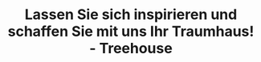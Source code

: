 ---
layout: index
page_name: Startseite
title: Lassen Sie sich inspirieren und schaffen Sie mit uns Ihr Traumhaus! - Treehouse
description: Treehouse ist eine Plattform, auf der Sie viele brillante Ideen für Haus und Garten finden können. Lassen Sie sich inspirieren und finden Sie Produkte, die alle Ihre Erwartungen erfüllen.
h1: Lassen Sie sich inspirieren und schaffen Sie mit uns Ihr Traumhaus!
recent_articles: true
recent_rankings: false
first_seo_section:
  title: Lassen Sie sich von den neuesten Trends inspirieren
  content: |-
    Bringen Sie die originellsten Projekte in Ihr Haus. Lassen Sie sich von unseren besten Einrichtungsideen inspirieren. Auf Treehouse finden Sie die innovativsten Projektentwürfe. Vielleicht sind Sie ein Traditionalist? Wir haben für Sie vorgesorgt. Wir haben einige frische Entwürfe von bekannten klassischen Formen vorbereitet. Auf unserer Website finden Sie die neuesten Trends und Stile in der Inneneinrichtung.
second_seo_section:
  title: Fragen Sie unsere Experten
  content: |-
    Sie träumen von einem schönen Haus oder Garten, aber Sie wissen nicht, wo Sie anfangen sollen? Sie suchen eine Beratung bei der Auswahl eines Produkts, bei der Renovierung oder bei der Einrichtung Ihres Zimmers? Sie sind sich nicht sicher, welche Möbel Sie wählen sollen oder ob sie in Ihr Haus passen? Machen Sie sich keine Sorgen mehr. Wenden Sie sich an unsere Spezialisten. Wir haben für Sie die besten und originellsten Tipps und Tricks zu verschiedenen Themen vorbereitet.
---